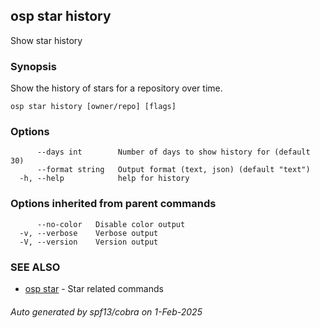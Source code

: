 ## osp star history

Show star history

### Synopsis

Show the history of stars for a repository over time.

```
osp star history [owner/repo] [flags]
```

### Options

```
      --days int        Number of days to show history for (default 30)
      --format string   Output format (text, json) (default "text")
  -h, --help            help for history
```

### Options inherited from parent commands

```
      --no-color   Disable color output
  -v, --verbose    Verbose output
  -V, --version    Version output
```

### SEE ALSO

* [osp star](osp_star.md)	 - Star related commands

###### Auto generated by spf13/cobra on 1-Feb-2025
